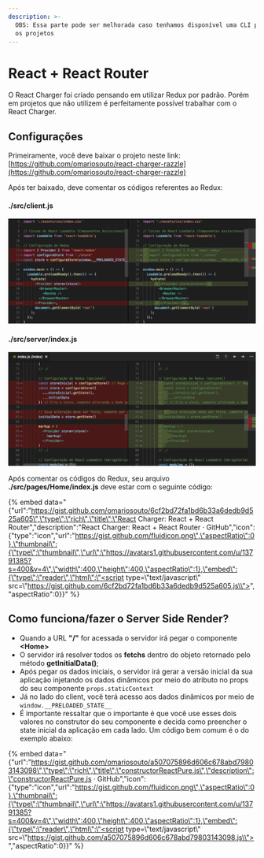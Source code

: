 ```yaml
---
description: >-
  OBS: Essa parte pode ser melhorada caso tenhamos disponível uma CLI para gerar
  os projetos
---
```


# React + React Router

O React Charger foi criado pensando em utilizar Redux por padrão. Porém em projetos que não utilizem é perfeitamente possível trabalhar com o React Charger.

## Configurações

Primeiramente, você deve baixar o projeto neste link: [https://github.com/omariosouto/react-charger-razzle](https://github.com/omariosouto/react-charger-razzle)

Após ter baixado, deve comentar os códigos referentes ao Redux:

#### ./src/client.js

![](../.gitbook/assets/image%20%282%29.png)

#### 

#### ./src/server/index.js

![](../.gitbook/assets/image%20%283%29.png)



Após comentar os códigos do Redux, seu arquivo **./src/pages/Home/index.js** deve estar com o seguinte código:

{% embed data="{\"url\":\"https://gist.github.com/omariosouto/6cf2bd72fa1bd6b33a6dedb9d525a605\",\"type\":\"rich\",\"title\":\"React Charger: React + React Router\",\"description\":\"React Charger: React + React Router · GitHub\",\"icon\":{\"type\":\"icon\",\"url\":\"https://gist.github.com/fluidicon.png\",\"aspectRatio\":0},\"thumbnail\":{\"type\":\"thumbnail\",\"url\":\"https://avatars1.githubusercontent.com/u/13791385?s=400&v=4\",\"width\":400,\"height\":400,\"aspectRatio\":1},\"embed\":{\"type\":\"reader\",\"html\":\"<script type=\\"text/javascript\\" src=\\"https://gist.github.com/6cf2bd72fa1bd6b33a6dedb9d525a605.js\\"></script>\",\"aspectRatio\":0}}" %}

## Como funciona/fazer o Server Side Render?

* Quando a URL **"/"**  for acessada o servidor irá pegar o componente **&lt;Home&gt;**
* O servidor irá resolver todos os **fetchs** dentro do objeto retornado pelo método **getInitialData\(\)**;
* Após pegar os dados iniciais, o servidor irá gerar a versão inicial da sua aplicação injetando os dados dinâmicos por meio do atributo no props do seu componente `props.staticContext`
* Já no lado do client, você terá acesso aos dados dinâmicos por meio de `window.__PRELOADED_STATE__`
* É importante ressaltar que o importante é que você use esses dois valores no construtor do seu componente e decida como preencher o state inicial da aplicação em cada lado. Um código bem comum é o do exemplo abaixo:

{% embed data="{\"url\":\"https://gist.github.com/omariosouto/a507075896d606c678abd79803143098\",\"type\":\"rich\",\"title\":\"constructorReactPure.js\",\"description\":\"constructorReactPure.js · GitHub\",\"icon\":{\"type\":\"icon\",\"url\":\"https://gist.github.com/fluidicon.png\",\"aspectRatio\":0},\"thumbnail\":{\"type\":\"thumbnail\",\"url\":\"https://avatars1.githubusercontent.com/u/13791385?s=400&v=4\",\"width\":400,\"height\":400,\"aspectRatio\":1},\"embed\":{\"type\":\"reader\",\"html\":\"<script type=\\"text/javascript\\" src=\\"https://gist.github.com/a507075896d606c678abd79803143098.js\\"></script>\",\"aspectRatio\":0}}" %}



